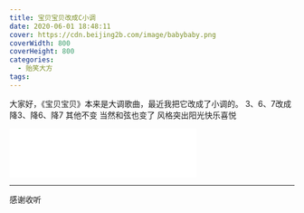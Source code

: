 ```yaml
---
title: 宝贝宝贝改成C小调
date: 2020-06-01 18:48:11
cover: https://cdn.beijing2b.com/image/babybaby.png
coverWidth: 800
coverHeight: 800
categories:
  - 贻笑大方
tags:
---
```



大家好，《宝贝宝贝》本来是大调歌曲，最近我把它改成了小调的。
3、6、7改成
降3、降6、降7
其他不变
当然和弦也变了
风格突出阳光快乐喜悦

<iframe frameborder="no" border="0" marginwidth="0" marginheight="0" width=330 height=86 src="//music.163.com/outchain/player?type=2&id=1849021311&auto=1&height=66"></iframe>





---

感谢收听